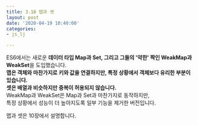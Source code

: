 ```yaml
---
title: 3.18 맵과 셋
layout: post
date: '2020-04-19 10:40:00'
categories:
- js_lj

---
```


ES6에서는 새로운 **데이터 타입 Map과 Set, 그리고 그들의 '약한' 짝인 WeakMap과 WeakSet**을 도입했습니다.  
**맵은 객체와 마찬가지로 키와 값을 연결하지만, 특정 상황에서 객체보다 유리한 부분이 있습니다.**  
**셋은 배열과 비슷하지만 중복이 허용되지 않습니다.**  
WeakMap과 WeakSet은 Map과 Set과 마찬가지로 동작하지만,  
특정 상황에서 성능이 더 높아지도록 일부 기능을 제거한 버전입니다.  

맵과 셋은 10장에서 설명합니다.
